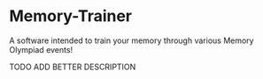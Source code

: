 # Memory-Trainer
A software intended to train your memory through various Memory Olympiad events!

TODO ADD BETTER DESCRIPTION